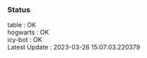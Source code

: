 ### Status


table : OK  
hogwarts : OK  
icy-bot : OK  
Latest Update : 2023-03-26 15:07:03.220379
